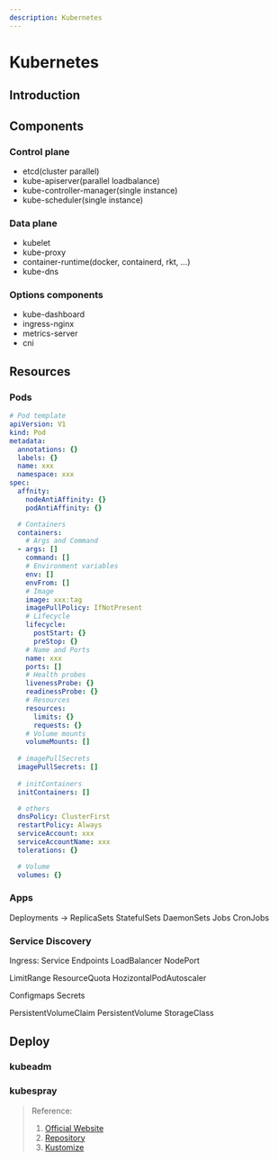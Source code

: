 ```yaml
---
description: Kubernetes
---
```


# Kubernetes

## Introduction

## Components
### Control plane
+ etcd(cluster parallel)
+ kube-apiserver(parallel loadbalance)
+ kube-controller-manager(single instance)
+ kube-scheduler(single instance)


### Data plane
+ kubelet
+ kube-proxy
+ container-runtime(docker, containerd, rkt, ...)
+ kube-dns


### Options components
+ kube-dashboard
+ ingress-nginx
+ metrics-server
+ cni


## Resources

### Pods
```yaml
# Pod template
apiVersion: V1
kind: Pod
metadata:
  annotations: {}
  labels: {}
  name: xxx
  namespace: xxx
spec:
  affnity:
    nodeAntiAffinity: {}
    podAntiAffinity: {}

  # Containers
  containers:
    # Args and Command
  - args: []
    command: []
    # Environment variables
    env: []
    envFrom: []
    # Image
    image: xxx:tag
    imagePullPolicy: IfNotPresent
    # Lifecycle
    lifecycle:
	  postStart: {}
	  preStop: {}
    # Name and Ports
    name: xxx
    ports: []
    # Health probes
    livenessProbe: {}
    readinessProbe: {}
    # Resources
    resources:
      limits: {}
      requests: {}
	# Volume mounts
	volumeMounts: []
  
  # imagePullSecrets
  imagePullSecrets: []
  
  # initContainers
  initContainers: []

  # others
  dnsPolicy: ClusterFirst
  restartPolicy: Always
  serviceAccount: xxx
  serviceAccountName: xxx
  tolerations: {}

  # Volume
  volumes: {}
```


### Apps
Deployments -> ReplicaSets
StatefulSets
DaemonSets
Jobs
CronJobs

### Service Discovery
Ingress: 
Service
Endpoints
LoadBalancer
NodePort


LimitRange
ResourceQuota
HozizontalPodAutoscaler


Configmaps
Secrets


PersistentVolumeClaim
PersistentVolume
StorageClass


## Deploy
### kubeadm

### kubespray



> Reference:
> 1. [Official Website](https://kubernetes.io/)
> 2. [Repository](https://github.com/kubernetes/kubernetes)
> 3. [Kustomize](https://kubernetes.io/docs/tasks/manage-kubernetes-objects/kustomization/)
